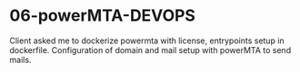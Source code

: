 # 06-powerMTA-DEVOPS
Client asked me  to dockerize powermta with license, entrypoints setup in dockerfile. Configuration of domain and mail setup with powerMTA to send mails. 
